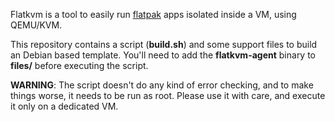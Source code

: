 Flatkvm is a tool to easily run [flatpak](https://flatpak.org/) apps isolated inside a VM, using QEMU/KVM.

This repository contains a script (**build.sh**) and some support files to build an Debian based template. You'll need to add the **flatkvm-agent** binary to **files/** before executing the script.

**WARNING**: The script doesn't do any kind of error checking, and to make things worse, it needs to be run as root. Please use it with care, and execute it only on a dedicated VM.
